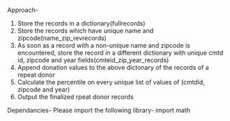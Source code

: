 ﻿Approach-
1. Store the records in a dictionary(fullrecords)
2. Store the records which have unique name and zipcode(name_zip_revrecords)
3. As soon as a record with a non-unique name and zipcode is encountered, store the record in a different dictionary with unique cmtd id, zipcode and year fields(cmteid_zip_year_records)
4. Append donation values to the above dictonary of the records of a repeat donor
5. Calculate the percentile on every unique list of values of (cmtdid, zipcode and year)
6. Output the finalized rpeat donor records

Dependancies-
Please import the following library-
import math 